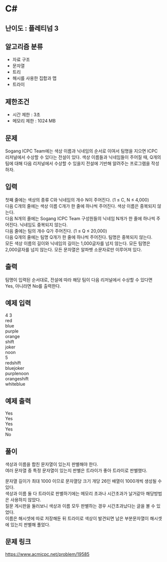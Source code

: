 # C#

## 난이도 : 플레티넘 3

## 알고리즘 분류
  - 자료 구조
  - 문자열
  - 트리
  - 해시를 사용한 집합과 맵
  - 트라이

## 제한조건
  - 시간 제한 : 3초
  - 메모리 제한 : 1024 MB

## 문제
Sogang ICPC Team에는 색상 이름과 닉네임의 순서로 이여서 팀명을 지으면 ICPC 리저널에서 수상할 수 있다는 전설이 있다. 색상 이름들과 닉네임들이 주어질 때, Q개의 팀에 대해 다음 리저널에서 수상할 수 있을지 전설에 기반해 알려주는 프로그램을 작성하자.<br/>


## 입력
첫째 줄에는 색상의 종류 C와 닉네임의 개수 N이 주어진다. (1 ≤ C, N ≤ 4,000)<br/>
다음 C개의 줄에는 색상 이름 C개가 한 줄에 하나씩 주어진다. 색상 이름은 중복되지 않는다.<br/>
다음 N개의 줄에는 Sogang ICPC Team 구성원들의 닉네임 N개가 한 줄에 하나씩 주어진다. 닉네임도 중복되지 않는다.<br/>
다음 줄에는 팀의 개수 Q가 주어진다. (1 ≤ Q ≤ 20,000)<br/>
다음 Q개의 줄에는 팀명 Q개가 한 줄에 하나씩 주어진다. 팀명은 중복되지 않는다.<br/>
모든 색상 이름의 길이와 닉네임의 길이는 1,000글자를 넘지 않는다. 모든 팀명은 2,000글자를 넘지 않는다. 모든 문자열은 알파벳 소문자로만 이루어져 있다.<br/>


## 출력
팀명이 입력된 순서대로, 전설에 따라 해당 팀이 다음 리저널에서 수상할 수 있다면 Yes, 아니라면 No를 출력한다.<br/>


## 예제 입력
4 3<br/>
red<br/>
blue<br/>
purple<br/>
orange<br/>
shift<br/>
joker<br/>
noon<br/>
5<br/>
redshift<br/>
bluejoker<br/>
purplenoon<br/>
orangeshift<br/>
whiteblue<br/>

## 예제 출력
Yes<br/>
Yes<br/>
Yes<br/>
Yes<br/>
No<br/>


## 풀이
색상과 이름을 합친 문자열이 있는지 판별해야 한다.<br/>
여러 문자열 중 특정 문자열이 있는지 판별은 트라이가 좋아 트라이로 판별했다.<br/>


문자열 길이가 최대 1000 이므로 문자열당 크기 개당 26인 배열이 1000개씩 생성될 수 있다.<br/>
색상과 이름 둘 다 트라이로 판별하기에는 메모리 초과나 시간초과가 날거같아 해당방법은 사용하지 않았다.<br/>
질문 게시판을 둘러보니 색상과 이름 모두 판별하는 경우 시간초과났다는 글을 볼 수 있었다.<br/>
이름은 해시셋에 따로 저장해둔 뒤 트라이로 색상이 발견되면 남은 부분문자열이 해시셋에 있는지 판별해 풀었다.<br/>


## 문제 링크
https://www.acmicpc.net/problem/19585